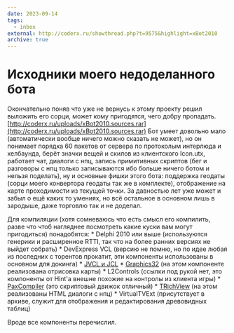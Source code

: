 ```yaml
---
date: 2023-09-14
tags:
  - inbox
external: http://coderx.ru/showthread.php?t=9575&highlight=xBot2010
archive: true
---
```


# Исходники моего недоделанного бота

Окончательно поняв что уже не вернусь к этому проекту решил выложить его сорци,
может кому пригодятся, чего добру пропадать.
[http://coderx.ru/uploads/xBot2010.sources.rar](http://coderx.ru/uploads/xBot2010.sources.rar)
Бот умеет довольно мало (автоматически вообще ничего можно сказать не может), но
он понимает порядка 60 пакетов от сервера по протоколым интерлюда и хелбаунда,
берёт значки вещей и скилов из клиентского Icon.utx, работает чат, диалоги с
нпц, запись примитивных скриптов (бег и разговоры с нпц только записываются ибо
больше ничего ботом и нельзя поделать), ну и основные фишки этого бота:
поддержка геодаты (сорци моего конвертора геодаты так же в комплекте),
отображение на карте проходимости из текущей точки. За давностью лет уже может и
забыл о ещё каких то умениях, но всё остальное в основном лишь в зародыше, даже
торговлю так и не доделал.

Для компиляции (хотя сомневаюсь что есть смысл его компилить, разве что чтоб
нагляднее посмотреть какие куски вам могут пригодиться) понадобятся:  \* Delphi
2010 или выше (используются генерики и расширенное RTTI, так что на более ранних
версиях не выйдет собрать)  \* DevExpress VCL (версию не помню, но по идее любая
из последних с торентов прокатит, эти компоненты использованы в основном для
докинга)  \* [JVCL и JCL](http://jvcl.delphi-jedi.org/)  \*
[Graphics32](http://graphics32.org) (на этом компоненте реализована отрисовка
карты)  \* L2Controls (ссылки под рукой нет, это компоненты от Hint'a внешне
похожие на контролы из клиента игры)  \*
[PaxCompiler](http://www.paxcompiler.com/) (это скриптовый движок отличный)  \*
[TRichView](http://www.trichview.ru/) (на этом реализованы HTML диалоги с нпц)
\* VirtualTVExt (присутствует в архиве, служит для отображения и редактирования
древовидных таблиц)

Вроде все компоненты перечислил.

